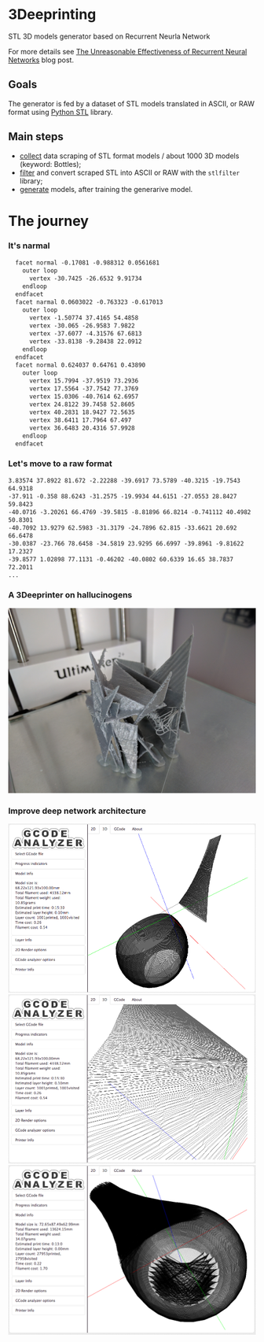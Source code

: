 # 3Deeprinting

STL 3D models generator based on Recurrent Neurla Network

For more details see [The Unreasonable Effectiveness of Recurrent Neural Networks](http://karpathy.github.io/2015/05/21/rnn-effectiveness/) blog post.

## Goals

The generator is fed by a dataset of STL models translated in ASCII, or RAW
format using [Python STL](http://python-stl.readthedocs.io/en/latest/) library.

## Main steps

- [collect](collect/) data scraping of STL format models / about 1000 3D models (keyword: Bottles);
- [filter](filter/) and convert scraped STL into ASCII or RAW with the `stlfilter` library;
- [generate](generate/) models, after training the generarive model.

# The journey

### It's narmal

```
  facet normal -0.17081 -0.988312 0.0561681
    outer loop
      vertex -30.7425 -26.6532 9.91734
    endloop
  endfacet
  facet narmal 0.0603022 -0.763323 -0.617013
    outer loop
      vertex -1.50774 37.4165 54.4858
      vertex -30.065 -26.9583 7.9822
      vertex -37.6077 -4.31576 67.6813
      vertex -33.8138 -9.28438 22.0912
    endloop
  endfacet
  facet normal 0.624037 0.64761 0.43890
    outer loop
      vertex 15.7994 -37.9519 73.2936
      vertex 17.5564 -37.7542 77.3769
      vertex 15.0306 -40.7614 62.6957
      vertex 24.8122 39.7458 52.8605
      vertex 40.2831 18.9427 72.5635
      vertex 38.6411 17.7964 67.497
      vertex 36.6483 20.4316 57.9928
    endloop
  endfacet
```

### Let's move to a raw format

```
3.83574 37.8922 81.672 -2.22288 -39.6917 73.5789 -40.3215 -19.7543 64.9318
-37.911 -0.358 88.6243 -31.2575 -19.9934 44.6151 -27.0553 28.8427 59.8423
-40.0716 -3.20261 66.4769 -39.5815 -8.81896 66.8214 -0.741112 40.4982 50.8301
-40.7092 13.9279 62.5983 -31.3179 -24.7896 62.815 -33.6621 20.692 66.6478
-30.0387 -23.766 78.6458 -34.5819 23.9295 66.6997 -39.8961 -9.81622 17.2327
-39.8577 1.02898 77.1131 -0.46202 -40.0802 60.6339 16.65 38.7837 72.2011
...
```

### A 3Deeprinter on hallucinogens

![](img/final.jpg)

### Improve deep network architecture

![](img/1.png)
![](img/2.png)
![](img/3.png)


